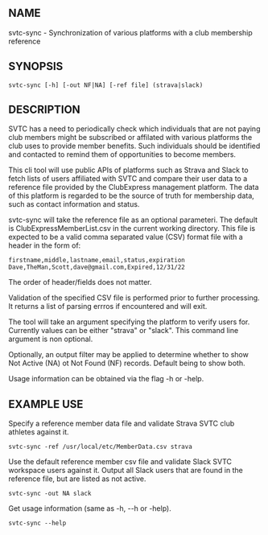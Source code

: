## NAME

svtc-sync - Synchronization of various platforms with a club membership reference

## SYNOPSIS

    svtc-sync [-h] [-out NF|NA] [-ref file] (strava|slack)

## DESCRIPTION

SVTC has a need to periodically check which individuals that are not paying club members might be subscribed or affilated with various platforms the club uses to provide member benefits. 
Such individuals should be identified and contacted to remind them of opportunities to become members. 

This cli tool will use public APIs of platforms such as Strava and Slack to fetch lists of users affiliated with SVTC and compare their user data to a reference file provided by the ClubExpress management platform. The data of this platform is regarded to be the source of truth for membership data, such as contact information and status.

svtc-sync will take the reference file as an optional parameteri. The default is ClubExpressMemberList.csv in the current working directory. This file is expected to be a valid comma separated value (CSV) format file with a header in the form of:

    firstname,middle,lastname,email,status,expiration
    Dave,TheMan,Scott,dave@gmail.com,Expired,12/31/22

The order of header/fields does not matter.

Validation of the specified CSV file is performed prior to further processing. It returns a list of parsing errros if encountered and will exit.

The tool will take an argument specifying the platform to verify users for. Currently values can be either "strava" or "slack". This command line argument is non optional.

Optionally, an output filter may be applied to determine whether to show Not Active (NA) ot Not Found (NF) records. Default being to show both.

Usage information can be obtained via the flag -h or -help.

## EXAMPLE USE

Specify a reference member data file and validate Strava SVTC club athletes against it.

    svtc-sync -ref /usr/local/etc/MemberData.csv strava

Use the default reference member csv file and validate Slack SVTC workspace users against it. Output all Slack users that are found in the reference file, but are listed as not active.

    svtc-sync -out NA slack

Get usage information (same as -h, --h or -help).

    svtc-sync --help


